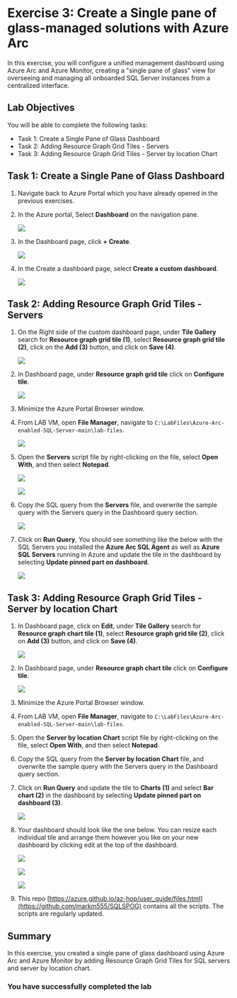 # Exercise 3: Create a Single pane of glass-managed solutions with Azure Arc 

In this exercise, you will configure a unified management dashboard using Azure Arc and Azure Monitor, creating a "single pane of glass" view for overseeing and managing all onboarded SQL Server instances from a centralized interface.

## Lab Objectives

You will be able to complete the following tasks:

- Task 1: Create a Single Pane of Glass Dashboard
- Task 2: Adding Resource Graph Grid Tiles - Servers
- Task 3: Adding Resource Graph Grid Tiles - Server by location Chart
 
## Task 1: Create a Single Pane of Glass Dashboard 
 
1. Navigate back to Azure Portal which you have already opened in the previous exercises. 
 
2. In the Azure portal, Select **Dashboard** on the navigation pane.   

    ![](media/Ex2-Task1-Step2.png)  
 
3. In the Dashboard page, click **+ Create**. 
 
    ![](media/Ex2-Task1-Step3.png) 
     
4. In the Create a dashboard page, select **Create a custom dashboard**. 
 
    ![](media/Ex2-Task1-Step4.png) 
 
## Task 2: Adding Resource Graph Grid Tiles - Servers
 
1. On the Right side of the custom dashboard page, under **Tile Gallery** search for **Resource graph grid tile (1)**, select **Resource graph grid tile (2)**, click on the **Add (3)** button, and click on **Save (4)**. 
 
    ![](media/Ex2-Task1-Step5.png) 
     
2. In Dashboard page, under **Resource graph grid tile** click on **Configure tile**.
 
    ![](media/Ex2-Task1-Step6.png)  
     
3. Minimize the Azure Portal Browser window. 
  
4. From LAB VM, open **File Manager**, navigate to `C:\LabFiles\Azure-Arc-enabled-SQL-Server-main\lab-files`. 
  
    ![](media/Ex2-Task1-Step8.png)  
  
5. Open the **Servers** script file by right-clicking on the file, select **Open With**, and then select **Notepad**. 
 
    ![](media/Ex2-Task1-Step9a.png)  
     
    ![](media/Ex2-Task1-Step9b.png)  
     
6. Copy the SQL query from the **Servers** file, and overwrite the sample query with the Servers query in the Dashboard query section. 
 
    ![](media/Ex2-Task1-Step10.png)  
     
7. Click on **Run Query**, You should see something like the below with the SQL Servers you installed the **Azure Arc SQL Agent** as well as **Azure SQL Servers** running in Azure and update the tile in the dashboard by selecting **Update pinned part on dashboard**. 
     
    ![](media/Ex2-Task1-Step11.png) 
          
## Task 3: Adding Resource Graph Grid Tiles - Server by location Chart
     
1. In Dashboard page, click on **Edit**, under **Tile Gallery** search for **Resource graph chart tile (1)**, select **Resource graph grid tile (2)**, click on **Add (3)** button, and click on **Save (4)**. 
 
    ![](media/Ex2-Task3-Step1.png) 
     
2. In Dashboard page, under **Resource graph chart tile** click on **Configure tile**. 
 
    ![](media/Ex2-Task3-Step2.png)  
     
3. Minimize the Azure Portal Browser window. 
  
4. From LAB VM, open **File Manager**, navigate to `C:\LabFiles\Azure-Arc-enabled-SQL-Server-main\lab-files`. 
   
5. Open the **Server by location Chart** script file by right-clicking on the file, select **Open With**, and then select **Notepad**. 
      
6. Copy the SQL query from the **Server by location Chart** file, and overwrite the sample query with the Servers query in the Dashboard query section.  
 
7. Click on **Run Query** and update the tile to **Charts (1)** and select **Bar chart (2)** in the dashboard by selecting **Update pinned part on dashboard (3)**. 
     
    ![](media/Ex2-Task3-Step7.png) 
 
8.  Your dashboard should look like the one below. You can resize each individual tile and arrange them however you like on your new dashboard by clicking edit at the top of the dashboard. 
     
    ![](media/Ex2-Task3-Step8a.png) 
     
    ![](media/Ex2-Task3-Step8b.png) 
     
    ![](media/Ex2-Task3-Step8c.png)   

9. This repo [https://azure.github.io/az-hop/user_guide/files.html](https://github.com/markm555/SQLSPOG) contains all the scripts. The scripts are regularly updated.

## Summary

In this exercise, you created a single pane of glass dashboard using Azure Arc and Azure Monitor by adding Resource Graph Grid Tiles for SQL servers and server by location chart.

### You have successfully completed the lab

